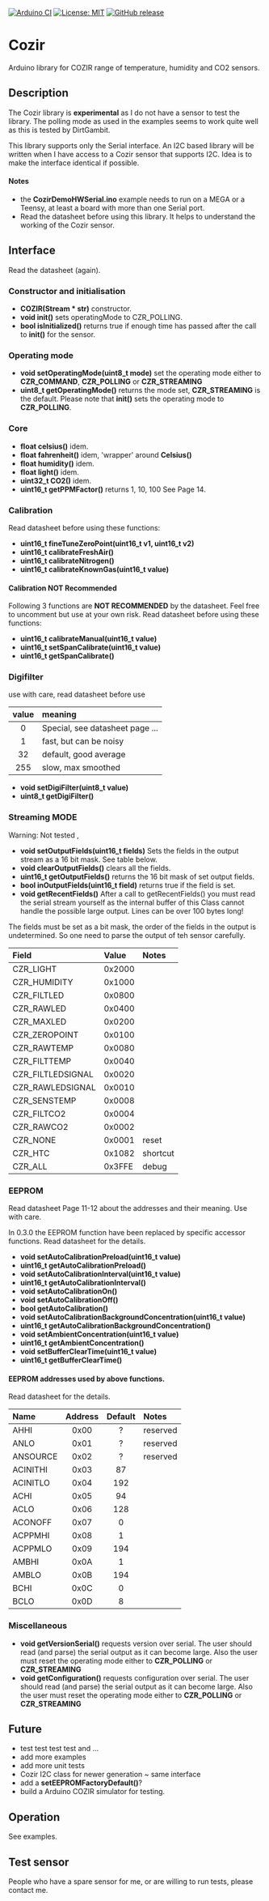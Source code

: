 
[![Arduino CI](https://github.com/RobTillaart/Cozir/workflows/Arduino%20CI/badge.svg)](https://github.com/marketplace/actions/arduino_ci)
[![License: MIT](https://img.shields.io/badge/license-MIT-green.svg)](https://github.com/RobTillaart/Cozir/blob/master/LICENSE)
[![GitHub release](https://img.shields.io/github/release/RobTillaart/Cozir.svg?maxAge=3600)](https://github.com/RobTillaart/Cozir/releases)


# Cozir

Arduino library for COZIR range of temperature, humidity and CO2 sensors.


## Description

The Cozir library is **experimental** as I do not have a sensor to test the library.
The polling mode as used in the examples seems to work quite well as this is tested by DirtGambit.

This library supports only the Serial interface. An I2C based library will be written when I have access to a Cozir sensor that  supports I2C. Idea is to make the interface identical if possible.


#### Notes
- the **CozirDemoHWSerial.ino** example needs to run on a MEGA or a Teensy, 
at least a board with more than one Serial port. 
- Read the datasheet before using this library. It helps to understand the working of the Cozir sensor.


## Interface

Read the datasheet (again).


### Constructor and initialisation

- **COZIR(Stream \* str)** constructor.
- **void init()** sets operatingMode to CZR_POLLING.
- **bool isInitialized()** returns true if enough time has passed after the call to **init()** for the sensor.


### Operating mode

- **void setOperatingMode(uint8_t mode)** set the operating mode either to **CZR_COMMAND**, **CZR_POLLING** or  **CZR_STREAMING**
- **uint8_t getOperatingMode()** returns the mode set, **CZR_STREAMING** is the default. Please note that **init()** sets the operating mode to **CZR_POLLING**.


### Core 
- **float celsius()** idem.
- **float fahrenheit()** idem, 'wrapper' around **Celsius()**
- **float humidity()** idem.
- **float light()** idem.
- **uint32_t CO2()** idem.
- **uint16_t getPPMFactor()** returns 1, 10, 100 See Page 14.


### Calibration

Read datasheet before using these functions:

- **uint16_t fineTuneZeroPoint(uint16_t v1, uint16_t v2)**
- **uint16_t calibrateFreshAir()**
- **uint16_t calibrateNitrogen()**
- **uint16_t calibrateKnownGas(uint16_t value)**


#### Calibration NOT Recommended 

Following 3 functions are **NOT RECOMMENDED** by the datasheet. 
Feel free to uncomment but use at your own risk. 
Read datasheet before using these functions:

- **uint16_t calibrateManual(uint16_t value)**
- **uint16_t setSpanCalibrate(uint16_t value)**
- **uint16_t getSpanCalibrate()**


### Digifilter

use with care, read datasheet before use

| value | meaning |
|:-----:|:--------|
|   0   | Special, see datasheet page ... |
|   1   | fast, but can be noisy          |
|  32   | default, good average           |
| 255   | slow, max smoothed              |

- **void setDigiFilter(uint8_t value)**
- **uint8_t getDigiFilter()**


### Streaming MODE

Warning: Not tested ,

- **void setOutputFields(uint16_t fields)** Sets the fields in the output stream as a 16 bit mask. See table below.
- **void clearOutputFields()** clears all the fields.
- **uint16_t getOutputFields()** returns the 16 bit mask of set output fields.
- **bool inOutputFields(uint16_t field)** returns true if the field is set.
- **void getRecentFields()** After a call to getRecentFields() you must read the serial stream yourself as the internal buffer of this Class cannot handle the possible large output. Lines can be over 100 bytes long!

The fields must be set as a bit mask, the order of the fields in the output is undetermined. So one need to parse the output of teh sensor carefully.

| Field             | Value  | Notes    |
|:------------------|:-------|:---------|
| CZR_LIGHT         | 0x2000 |          |
| CZR_HUMIDITY      | 0x1000 |          |
| CZR_FILTLED       | 0x0800 |          |
| CZR_RAWLED        | 0x0400 |          |
| CZR_MAXLED        | 0x0200 |          |
| CZR_ZEROPOINT     | 0x0100 |          |
| CZR_RAWTEMP       | 0x0080 |          |
| CZR_FILTTEMP      | 0x0040 |          |
| CZR_FILTLEDSIGNAL | 0x0020 |          |
| CZR_RAWLEDSIGNAL  | 0x0010 |          |
| CZR_SENSTEMP      | 0x0008 |          |
| CZR_FILTCO2       | 0x0004 |          |
| CZR_RAWCO2        | 0x0002 |          |
| CZR_NONE          | 0x0001 | reset    |
| CZR_HTC           | 0x1082 | shortcut |
| CZR_ALL           | 0x3FFE | debug    |


### EEPROM

Read datasheet Page 11-12 about the addresses and their meaning.
Use with care.

In 0.3.0 the EEPROM function have been replaced by specific accessor 
functions. Read datasheet for the details.

- **void setAutoCalibrationPreload(uint16_t value)**
- **uint16_t getAutoCalibrationPreload()**
- **void setAutoCalibrationInterval(uint16_t value)**
- **uint16_t getAutoCalibrationInterval()**
- **void setAutoCalibrationOn()**
- **void setAutoCalibrationOff()**
- **bool getAutoCalibration()**
- **void setAutoCalibrationBackgroundConcentration(uint16_t value)**
- **uint16_t getAutoCalibrationBackgroundConcentration()**
- **void setAmbientConcentration(uint16_t value)**
- **uint16_t getAmbientConcentration()**
- **void setBufferClearTime(uint16_t value)**
- **uint16_t getBufferClearTime()**


#### EEPROM addresses used by above functions.

Read datasheet for the details.

| Name     | Address | Default | Notes    |
|:---------|:-------:|:-------:|:---------|
| AHHI     | 0x00    | ?       | reserved |
| ANLO     | 0x01    | ?       | reserved |
| ANSOURCE | 0x02    | ?       | reserved |
| ACINITHI | 0x03    | 87      |          |
| ACINITLO | 0x04    | 192     |          |
| ACHI     | 0x05    | 94      |          |
| ACLO     | 0x06    | 128     |          |
| ACONOFF  | 0x07    | 0       |          |
| ACPPMHI  | 0x08    | 1       |          |
| ACPPMLO  | 0x09    | 194     |          |
| AMBHI    | 0x0A    | 1       |          |
| AMBLO    | 0x0B    | 194     |          |
| BCHI     | 0x0C    | 0       |          |
| BCLO     | 0x0D    | 8       |          |


### Miscellaneous

- **void getVersionSerial()** requests version over serial. 
The user should read (and parse) the serial output as it can become large. 
Also the user must  reset the operating mode either to **CZR_POLLING** or **CZR_STREAMING**
- **void getConfiguration()** requests configuration over serial. 
The user should read (and parse) the serial output as it can become large. 
Also the user must reset the operating mode either to **CZR_POLLING** or **CZR_STREAMING**


## Future

- test test test test and ...
- add more examples
- add more unit tests 
- Cozir I2C class for newer generation ~ same interface
- add a **setEEPROMFactoryDefault()**?
- build a Arduino COZIR simulator for testing.


## Operation

See examples.


## Test sensor

People who have a spare sensor for me, or are willing to run tests, please contact me.
